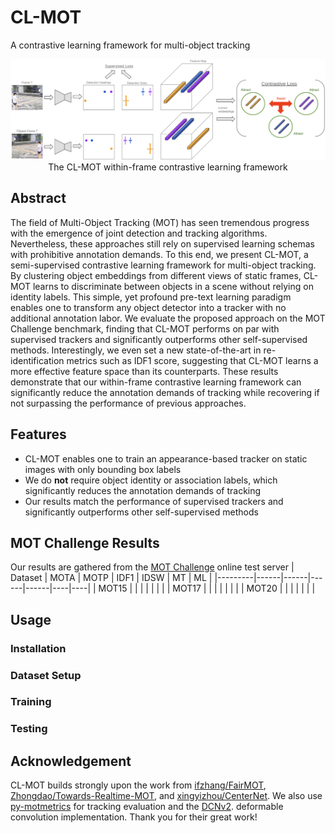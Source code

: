 # CL-MOT
A contrastive learning framework for multi-object tracking

<p align="center">
  <img src="https://github.com/danielzgsilva/CL-MOT/blob/master/assets/training_cycle.png?raw=true" alt="CL-MOT training pipeline"/>
  The CL-MOT within-frame contrastive learning framework
</p>

## Abstract
The field of Multi-Object Tracking (MOT) has seen tremendous progress with the emergence of joint detection and tracking algorithms. Nevertheless, these approaches still rely on supervised learning schemas with prohibitive annotation demands. To this end, we present CL-MOT, a semi-supervised contrastive learning framework for multi-object tracking. By clustering object embeddings from different views of static frames, CL-MOT learns to discriminate between objects in a scene without relying on identity labels. This simple, yet profound pre-text learning paradigm enables one to transform any object detector into a tracker with no additional annotation labor. We evaluate the proposed approach on the MOT Challenge benchmark, finding that CL-MOT performs on par with supervised trackers and significantly outperforms other self-supervised methods. Interestingly, we even set a new state-of-the-art in re-identification metrics such as IDF1 score, suggesting that CL-MOT learns a more effective feature space than its counterparts. These results demonstrate that our within-frame contrastive learning framework can significantly reduce the annotation demands of tracking while recovering if not surpassing the performance of previous approaches.

## Features
- CL-MOT enables one to train an appearance-based tracker on static images with only bounding box labels
- We do **not** require object identity or association labels, which significantly reduces the annotation demands of tracking
- Our results match the performance of supervised trackers and significantly outperforms other self-supervised methods

## MOT Challenge Results 
Our results are gathered from the  [MOT Challenge](https://motchallenge.net/) online test server 
| Dataset | MOTA | MOTP | IDF1 | IDSW | MT | ML |
|---------|------|------|------|------|----|----|
| MOT15   |      |      |      |      |    |    |
| MOT17   |      |      |      |      |    |    |
| MOT20   |      |      |      |      |    |    |

## Usage

### Installation

### Dataset Setup

### Training

### Testing

## Acknowledgement
CL-MOT builds strongly upon the work from [ifzhang/FairMOT](https://github.com/ifzhang/FairMOT), [Zhongdao/Towards-Realtime-MOT](https://github.com/Zhongdao/Towards-Realtime-MOT), and [xingyizhou/CenterNet](https://github.om/xingyizhou/CenterTrack). We also use [py-motmetrics](https://github.com/cheind/py-motmetrics) for tracking evaluation and the [DCNv2](https://github.com/CharlesShang/DCNv2). deformable convolution implementation. Thank you for their great work!

